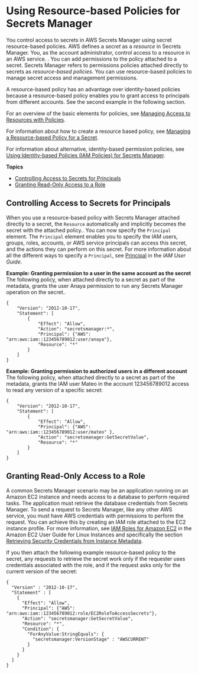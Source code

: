 # Using Resource\-based Policies for Secrets Manager<a name="auth-and-access_resource-based-policies"></a>

You control access to secrets in AWS Secrets Manager using secret resource\-based policies\. AWS defines a *secret* as a *resource* in Secrets Manager\. You, as the account administrator, control access to a resource in an AWS service\. \. You can add permissions to the policy attached to a secret\. Secrets Manager refers to permissions policies attached directly to secrets as *resource\-based policies*\. You can use resource\-based policies to manage secret access and management permissions\.

A resource\-based policy has an advantage over identity\-based policies because a resource\-based policy enables you to grant access to principals from different accounts\. See the second example in the following section\.

For an overview of the basic elements for policies, see [Managing Access to Resources with Policies](auth-and-access_overview.md#auth-and-access_resource-access)\.

For information about how to create a resource based policy, see [Managing a Resource-based Policy for a Secret](manage_secret-policy.md#using-the-aws-cli-or-aws-sdk-operations-)\.

For information about alternative, identity\-based permission policies, see [Using Identity\-based Policies \(IAM Policies\) for Secrets Manager](auth-and-access_identity-based-policies.md)\.

**Topics**
+ [Controlling Access to Secrets for Principals](#permissions_grant-limited-principal)
+ [Granting Read\-Only Access to a Role](#example_1)

## Controlling Access to Secrets for Principals<a name="permissions_grant-limited-principal"></a>

When you use a resource\-based policy with Secrets Manager attached directly to a secret, the `Resource` automatically and implicitly becomes the secret with the attached policy\.\. You can now specify the `Principal` element\. The `Principal` element enables you to specify the IAM users, groups, roles, accounts, or AWS service principals can access this secret, and the actions they can perform on this secret\. For more information about all the different ways to specify a `Principal`, see [Principal](https://docs.aws.amazon.com/IAM/latest/UserGuide/reference_policies_elements.html#Principal) in the *IAM User Guide*\.

**Example: Granting permission to a user in the same account as the secret**  
The following policy, when attached directly to a secret as part of the metadata, grants the user Anaya permission to run any Secrets Manager operation on the secret\.\.

```
{
    "Version": "2012-10-17",
    "Statement": [
        {
            "Effect": "Allow",
            "Action": "secretsmanager:*",
            "Principal": {"AWS": "arn:aws:iam::123456789012:user/anaya"},
            "Resource": "*"
        }
    ]
}
```

**Example: Granting permission to authorized users in a different account**  
The following policy, when attached directly to a secret as part of the metadata, grants the IAM user Mateo in the account 123456789012 access to read any version of a specific secret:

```
{
    "Version": "2012-10-17",
    "Statement": [
        {
            "Effect": "Allow",
            "Principal": {"AWS": "arn:aws:iam::123456789012:user/mateo" },
            "Action": "secretsmanager:GetSecretValue",
            "Resource": "*"
        }
    ]
}
```

## Granting Read\-Only Access to a Role<a name="example_1"></a>

A common Secrets Manager scenario may be an application running on an Amazon EC2 instance and needs access to a database to perform required tasks\. The application must retrieve the database credentials from Secrets Manager\. To send a request to Secrets Manager, like any other AWS service, you must have AWS credentials with permissions to perform the request\. You can achieve this by creating an IAM role attached to the EC2 instance profile\. For more information, see [IAM Roles for Amazon EC2]() in the Amazon EC2 User Guide for Linux Instances and specifically the section [Retrieving Security Credentials from Instance Metadata](https://docs.aws.amazon.com/AWSEC2/latest/UserGuide/iam-roles-for-amazon-ec2.html#instance-metadata-security-credentials)\.

If you then attach the following example resource\-based policy to the secret, any requests to retrieve the secret work only if the requester uses credentials associated with the role, and if the request asks only for the current version of the secret:

```
{
  "Version" : "2012-10-17",
  "Statement" : [
    {
      "Effect": "Allow",
      "Principal": {"AWS": "arn:aws:iam::123456789012:role/EC2RoleToAccessSecrets"},
      "Action": "secretsmanager:GetSecretValue",
      "Resource": "*",
      "Condition": {
        "ForAnyValue:StringEquals": {
          "secretsmanager:VersionStage" : "AWSCURRENT"
        }
      }
    }
  ]
}
```

